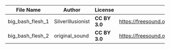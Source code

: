 | File Name        | Author   | License   | Link                            |
|------------------|----------|-----------|---------------------------------|
| big_bash_flesh_1 | SilverIllusionist | **CC BY 3.0** | https://freesound.org/people/SilverIllusionist/sounds/470587/ |
| big_bash_flesh_2 | original_sound | **CC BY 3.0** | https://freesound.org/people/original_sound/sounds/376818/ |